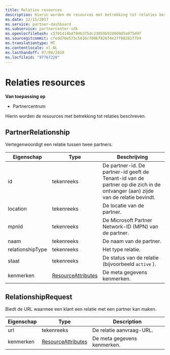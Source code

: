 ```yaml
---
title: Relaties resources
description: Hierin worden de resources met betrekking tot relaties beschreven.
ms.date: 12/15/2017
ms.service: partner-dashboard
ms.subservice: partnercenter-sdk
ms.openlocfilehash: c5701414bd704b375dc23859b920609d5a975d9f
ms.sourcegitcommit: cfedd76e573c5616cf006f826f4e27f08281f7b4
ms.translationtype: MT
ms.contentlocale: nl-NL
ms.lasthandoff: 07/08/2020
ms.locfileid: "97767220"
---
```

# <a name="relationships-resources"></a>Relaties resources

**Van toepassing op**

- Partnercentrum

Hierin worden de resources met betrekking tot relaties beschreven.

## <a name="partnerrelationship"></a>PartnerRelationship

Vertegenwoordigt een relatie tussen twee partners.

| Eigenschap         | Type                                                           | Beschrijving                                                                                                                                    |
|------------------|----------------------------------------------------------------|------------------------------------------------------------------------------------------------------------------------------------------------|
| id               | tekenreeks                                                         | De partner-id. De partner-id geeft de Tenant-id van de partner op die zich in de ontvanger (aan) zijde van de relatie bevindt. |
| location         | tekenreeks                                                         | De locatie van de partner.                                                                                                                   |
| mpnId            | tekenreeks                                                         | De Microsoft Partner Network-ID (MPN) van de partner.                                                                                 |
| naam             | tekenreeks                                                         | De naam van de partner.                                                                                                                       |
| relationshipType | tekenreeks                                                         | Het type relatie.                                                                                                                      |
| staat            | tekenreeks                                                         | De status van de relatie (bijvoorbeeld `active` ).                                                                                                 |
| kenmerken       | [ResourceAttributes](utility-resources.md#resourceattributes) | De meta gegevens kenmerken.                                                                                                                       |

## <a name="relationshiprequest"></a>RelationshipRequest

Biedt de URL waarmee een klant een relatie met een partner kan maken.

| Eigenschap   | Type                                                           | Description                   |
|------------|----------------------------------------------------------------|-------------------------------|
| url        | tekenreeks                                                         | De relatie aanvraag-URL. |
| kenmerken | [ResourceAttributes](utility-resources.md#resourceattributes) | De meta gegevens kenmerken.      |
